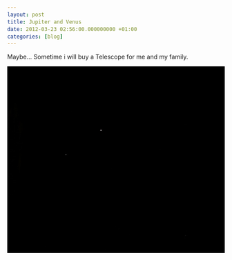 ```yaml
---
layout: post
title: Jupiter and Venus
date: 2012-03-23 02:56:00.000000000 +01:00
categories: [blog]
---
```

<p>Maybe… Sometime i will buy a Telescope for me and my family.</p>
<p><img src="/assets/wpid-MG_0006-2012-03-23-02-56.jpg" alt="wpid-MG_0006-2012-03-23-02-56.jpg" width="600" height="433" class="alignnone size-full wp-image-2539" /></p>
